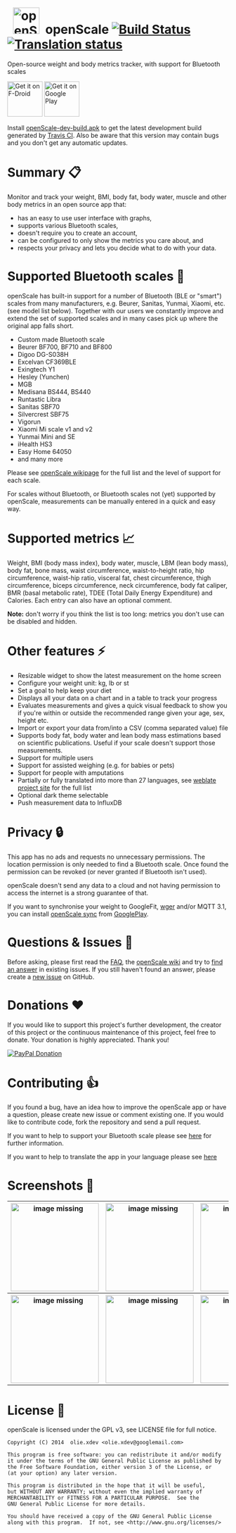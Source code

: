 &nbsp; <img src="https://github.com/oliexdev/openScale/blob/master/fastlane/metadata/android/en-GB/images/icon.png" alt="openScale logo" height="60"/> &nbsp;openScale [![Build Status](https://travis-ci.org/oliexdev/openScale.svg?branch=master)](
https://travis-ci.org/oliexdev/openScale)
[![Translation status](https://hosted.weblate.org/widgets/openscale/-/strings/svg-badge.svg)](https://hosted.weblate.org/engage/openscale/?utm_source=widget)
=========

Open-source weight and body metrics tracker, with support for Bluetooth scales

<a href="https://f-droid.org/repository/browse/?fdid=com.health.openscale" target="_blank">
<img src="https://f-droid.org/badge/get-it-on.png" alt="Get it on F-Droid" height="80"/></a>
<a href="https://play.google.com/store/apps/details?id=com.health.openscale.pro" target="_blank">
<img src="https://play.google.com/intl/en_us/badges/images/generic/en-play-badge.png" alt="Get it on Google Play" height="80"/></a>

Install [openScale-dev-build.apk](https://github.com/oliexdev/openScale/releases/tag/travis-dev-build) to get the latest development build generated by [Travis CI](https://travis-ci.org/). Also be aware that this version may contain bugs and you don't get any automatic updates.

# Summary :clipboard:

Monitor and track your weight, BMI, body fat, body water, muscle and other body metrics in an open source app that:
* has an easy to use user interface with graphs,
* supports various Bluetooth scales,
* doesn't require you to create an account,
* can be configured to only show the metrics you care about, and
* respects your privacy and lets you decide what to do with your data.

# Supported Bluetooth scales :rocket:
openScale has built-in support for a number of Bluetooth (BLE or "smart") scales from  many manufacturers, e.g. Beurer, Sanitas, Yunmai, Xiaomi, etc. (see model list below). Together with our users we constantly improve and extend the set of supported scales and in many cases pick up where the original app falls short.

- Custom made Bluetooth scale
- Beurer BF700, BF710 and BF800
- Digoo DG-S038H
- Excelvan CF369BLE
- Exingtech Y1
- Hesley (Yunchen)
- MGB
- Medisana BS444, BS440
- Runtastic Libra
- Sanitas SBF70
- Silvercrest SBF75
- Vigorun
- Xiaomi Mi scale v1 and v2
- Yunmai Mini and SE
- iHealth HS3
- Easy Home 64050
- and many more

Please see [openScale wikipage](https://github.com/oliexdev/openScale/wiki/Supported-scales-in-openScale) for the full list and the level of support for each scale.

For scales without Bluetooth, or Bluetooth scales not (yet) supported by openScale, measurements can be manually entered in a quick and easy way.

# Supported metrics :chart_with_upwards_trend:
Weight, BMI (body mass index), body water, muscle, LBM (lean body mass), body fat, bone mass, waist circumference, waist-to-height ratio, hip circumference, waist-hip ratio, visceral fat, chest circumference, thigh circumference, biceps circumference, neck circumference, body fat caliper, BMR (basal metabolic rate), TDEE (Total Daily Energy Expenditure) and Calories. Each entry can also have an optional comment.

<b>Note:</b> don't worry if you think the list is too long: metrics you don't use can be disabled and hidden.

# Other features :zap:
- Resizable widget to show the latest measurement on the home screen
- Configure your weight unit: kg, lb or st
- Set a goal to help keep your diet
- Displays all your data on a chart and in a table to track your progress
- Evaluates measurements and gives a quick visual feedback to show you if you're within or outside the recommended range given your age, sex, height etc.
- Import or export your data from/into a CSV (comma separated value) file
- Supports body fat, body water and lean body mass estimations based on scientific publications. Useful if your scale doesn't support those measurements.
- Support for multiple users
- Support for assisted weighing (e.g. for babies or pets)
- Support for people with amputations
- Partially or fully translated into more than 27 languages, see [weblate project site](https://hosted.weblate.org/projects/openscale/#languages) for the full list
- Optional dark theme selectable
- Push measurement data to InfluxDB

# Privacy :lock:
This app has no ads and requests no unnecessary permissions. The location permission is only needed to find a Bluetooth scale. Once found the permission can be revoked (or never granted if Bluetooth isn't used).

openScale doesn't send any data to a cloud and not having permission to access the internet is a strong guarantee of that.

If you want to synchronise your weight to GoogleFit, [wger](https://wger.de/) and/or MQTT 3.1, you can install [openScale sync](https://github.com/oliexdev/openScale/wiki/openScale-sync) from [GooglePlay](https://play.google.com/store/apps/details?id=com.health.openscale.sync).

# Questions & Issues :thinking:

Before asking, please first read the [FAQ](https://github.com/oliexdev/openScale/wiki/Frequently-Asked-Questions-(FAQ)), the [openScale wiki](https://github.com/oliexdev/openScale/wiki) and try to [find an answer](https://github.com/oliexdev/openScale/issues) in existing issues. If you still haven't found an answer, please create a [new issue](https://github.com/oliexdev/openScale/issues/new/choose) on GitHub.

# Donations :heart:

If you would like to support this project's further development, the creator of this project or the continuous maintenance of this project, feel free to donate. Your donation is highly appreciated. Thank you!

[![PayPal Donation](https://www.paypalobjects.com/en_US/DK/i/btn/btn_donateCC_LG.gif)](https://www.paypal.com/cgi-bin/webscr?cmd=_s-xclick&hosted_button_id=H5KSTQA6TKTE4&source=url)

# Contributing :+1:

If you found a bug, have an idea how to improve the openScale app or have a question, please create new issue or comment existing one. If you would like to contribute code, fork the repository and send a pull request.

If you want to help to support your Bluetooth scale please see [here](https://github.com/oliexdev/openScale/wiki/How-to-reverse-engineer-a-Bluetooth-4.x-scale) for further information.

If you want to help to translate the app in your language please see [here](https://github.com/oliexdev/openScale/wiki/Frequently-Asked-Questions-(FAQ)#why-is-my-language-xyz-is-missing-or-incomplete)

# Screenshots :eyes:

<table>
  <tr>
    <th>
        <a href="docs/screens/1_overview.png" target="_blank">
        <img src='docs/screens/1_overview.png' width='200px' alt='image missing' /> </a>
    </th>
    <th>
        <a href="docs/screens/2_chart.png" target="_blank">
        <img src='docs/screens/2_chart.png' width='200px' alt='image missing' /> </a>
    </th>
    <th>
        <a href="docs/screens/3_bluetooth.png" target="_blank">
        <img src='docs/screens/3_bluetooth.png' width='200px' alt='image missing' /> </a>
    </th>
    <th>
        <a href="docs/screens/4_table.png" target="_blank">
        <img src='docs/screens/4_table.png' width='200px' alt='image missing' /> </a>
    </th>
  </tr>
  
  <tr>
    <th>
        <a href="docs/screens/5_statistics.png" target="_blank">
        <img src='docs/screens/5_statistics.png' width='200px' alt='image missing' /> </a>
    </th>
    <th>
        <a href="docs/screens/6_body_metrics.png" target="_blank">
        <img src='docs/screens/6_body_metrics.png' width='200px' alt='image missing' /> </a>
    </th>
    <th>
        <a href="docs/screens/7_translations.png" target="_blank">
        <img src='docs/screens/7_translations.png' width='200px' alt='image missing' /> </a>
    </th>
    <th>
        <a href="docs/screens/8_themes.png" target="_blank">
        <img src='docs/screens/8_themes.png' width='200px' alt='image missing' /> </a>
    </th>
  </tr>
</table>

# License :page_facing_up:

openScale is licensed under the GPL v3, see LICENSE file for full notice.

    Copyright (C) 2014  olie.xdev <olie.xdev@googlemail.com>
    
    This program is free software: you can redistribute it and/or modify
    it under the terms of the GNU General Public License as published by
    the Free Software Foundation, either version 3 of the License, or
    (at your option) any later version.

    This program is distributed in the hope that it will be useful,
    but WITHOUT ANY WARRANTY; without even the implied warranty of
    MERCHANTABILITY or FITNESS FOR A PARTICULAR PURPOSE.  See the
    GNU General Public License for more details.

    You should have received a copy of the GNU General Public License
    along with this program.  If not, see <http://www.gnu.org/licenses/>
